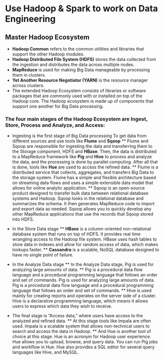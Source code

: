 # Use Hadoop & Spark to work on Data Engineering

## Master Hadoop Ecosystem

* <b>Hadoop Common</b> refers to the common utilities and libraries that support the other Hadoop modules. 
* <b>Hadoop Distributed File System (HDFS)</b> stores the data collected from the ingestion and distributes the data across multiple nodes. 
* <b>MapReduce</b> is used for making Big Data manageable by processing them in clusters.
* <b>Yet Another Resource Negotiator (YARN)</b> is the resource manager across clusters.
* The extended Hadoop Ecosystem consists of libraries or software packages that are commonly used with or installed on top of the Hadoop core. The Hadoop ecosystem is made up of components that support one another for Big Data processing.

### The four main stages of the Hadoop Ecosystem are Ingest, Store, Process and Analyze, and Access:

* Ingesting is the first stage of Big Data processing
To get data from different sources and use tools like <b>Flume</b> and <b>Sqoop</b>
  ** Flume and Sqoop are responsible for ingesting the data and transferring them to the Storage component, HDFS and <b>HBase</b>. Then, the data is distributed to a MapReduce framework like <b>Pig</b> and <b>Hive</b> to process and analyze the data, and the processing is done by parallel computing. After all that is done, tools like <b>Hue</b> are used to access the refined data.
   ** Flume is a distributed service that collects, aggregates, and transfers Big Data to the storage system. Flume has a simple and flexible architecture based on streaming data flows and uses a simple extensible data model that allows for online analytic application.
   ** Sqoop is an open-source product designed to transfer bulk data between relational database systems and Hadoop. Sqoop looks in the relational database and summarizes the schema. It then generates MapReduce code to import and export data as needed. Sqoop allows you to quickly develop any other MapReduce applications that use the records that Sqoop stored into HDFS.
    
* In the Store Data stage
  ** <b>HBase</b> is a column-oriented non-relational database system that runs on top of HDFS. It provides real time wrangling access to the Hadoop file system. HBase uses hash tables to store data in indexes and allow for random access of data, which makes lookups faster.
  ** <b>Cassandra</b> is a scalable, NoSQL database designed to have no single point of failure.

* In the Analyze Data stage
   ** In the Analyze Data stage, Pig is used for analyzing large amounts of data.
   ** Pig is a procedural data flow language and a procedural programming language that follows an order and set of commands. Pig is used for analyzing large amounts of data. Pig is a procedural data flow language and a procedural programming language that follows an order and set of commands.
   ** Hive is used mainly for creating reports and operates on the server side of a cluster. Hive is a declarative programming language, which means it allows users to express which data they wish to receive.
  
* The final stage is “Access data,” where users have access to the analyzed and refined data.
  ** At this stage tools like Impala are often used. Impala is a scalable system that allows non-technical users to search and access the data in Hadoop.
  ** And Hue is another tool of choice at this stage. Hue is an acronym for Hadoop user experience. Hue allows you to upload, browse, and query data. You can run Pig jobs and workflow in Hue. Hue also provides a SQL editor for several query languages like Hive, and MySQL.


